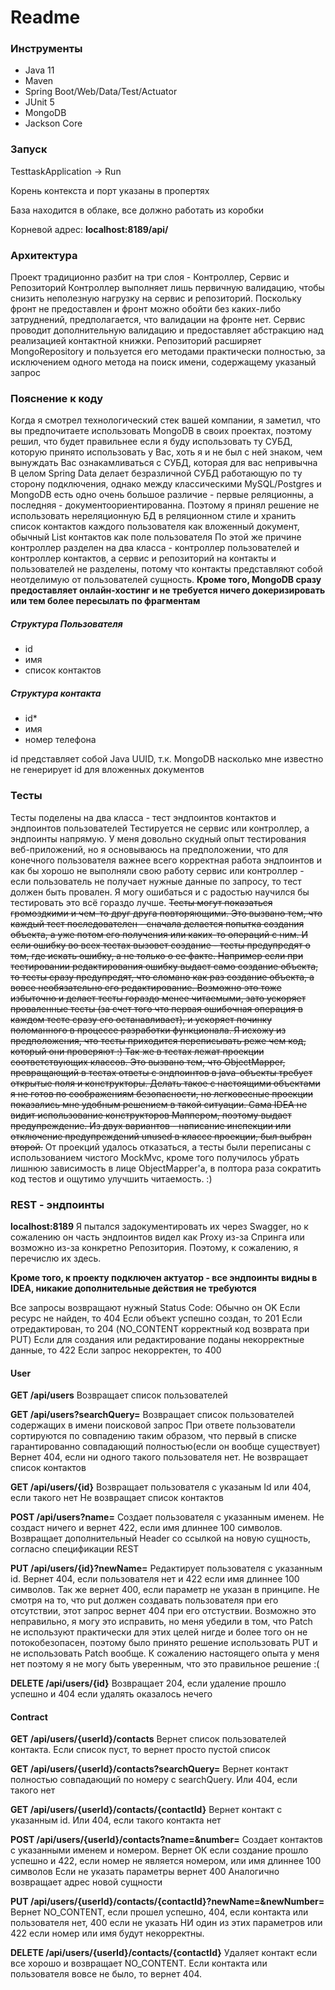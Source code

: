 # Readme
### Инструменты
- Java 11
- Maven
- Spring Boot/Web/Data/Test/Actuator
- JUnit 5
- MongoDB
- Jackson Core

### Запуск
TesttaskApplication -> Run

Корень контекста и порт указаны в пропертях

База находится в облаке, все должно работать из коробки

Корневой адрес:
**localhost:8189/api/**

### Архитектура
Проект традиционно разбит на три слоя - Контроллер, Сервис и Репозиторий
Контроллер выполняет лишь первичную валидацию, чтобы снизить неполезную нагрузку на сервис и репозиторий. Поскольку фронт не предоставлен и фронт можно обойти без каких-либо затруднений, предполагается, что валидации на фронте нет.
Сервис проводит дополнительную валидацию и предоставляет абстракцию над реализацией контактной книжки.
Репозиторий расширяет MongoRepository и пользуется его методами практически полностью, за исключением одного метода на поиск имени, содержащему указаный запрос
### Пояснение к коду
Когда я смотрел технологический стек вашей компании, я заметил, что вы предпочитаете использовать MongoDB в своих проектах, поэтому решил, что будет правильнее если я буду использовать ту СУБД, которую принято использовать у Вас, хоть я и не был с ней знаком, чем вынуждать Вас ознакамливаться с СУБД, которая для вас непривычна
В целом Spring Data делает безразличной СУБД работающую по ту сторону подключения, однако между классическими MySQL/Postgres и MongoDB есть одно очень большое различие - первые реляционны, а последняя - документоориентированна. Поэтому я принял решение не использовать нереляционную БД в реляционном стиле и хранить список контактов каждого пользователя как вложенный документ, обычный List контактов как поле пользователя
По этой же причине контроллер разделен на два класса - контроллер пользователей и контроллер контактов, а сервис и репозиторий на контакты и пользователей не разделены, потому что контакты представляют собой неотделимую от пользователей сущность.
**Кроме того, MongoDB сразу предоставляет онлайн-хостинг и не требуется ничего докеризировать или тем более пересылать по фрагментам**
##### Структура Пользователя
- id
- имя
- список контактов

##### Структура контакта
- id*
- имя
- номер телефона

id представляет собой Java UUID, т.к. MongoDB насколько мне известно не генерирует id для вложенных документов
### Тесты
Тесты поделены на два класса - тест эндпоинтов контактов и эндпоинтов пользователей
Тестируется не сервис или контроллер, а эндпоинты напрямую. У меня довольно скудный опыт тестирования веб-приложений, но я основываюсь на предположении, что для конечного пользователя важнее всего корректная работа эндпоинтов и как бы хорошо не выполняли свою работу сервис или контроллер - если пользователь не получает нужные данные по запросу, то тест должен быть провален. Я могу ошибаться и с радостью научился бы тестировать это всё гораздо лучше. ~~Тесты могут показаться громоздкими и чем-то друг друга повторяющими. Это вызвано тем, что каждый тест последователен - сначала делается попытка создания объекта, а уже потом его получения или каких-то операций с ним. И если ошибку во всех тестах вызовет создание - тесты предупредят о том, где искать ошибку, а не только о ее факте. Например если при тестировании редактирования ошибку выдаст само создание объекта, то тесты сразу предупредят, что сломано как раз создание объекта, а вовсе необязательно его редактирование. Возможно это тоже избыточно и делает тесты гораздо менее читаемыми, зато ускоряет проваленные тесты (за счет того что первая ошибочная операция в каждом тесте сразу его останавливает), и ускоряет починку поломанного в процессе разработки функционала. Я исхожу из предположения, что тесты приходится переписывать реже чем код, который они проверяют :)
Так же в тестах лежат проекции соответствующих классов. Это вызвано тем, что ObjectMapper, превращающий в тестах ответы с эндпоинтов в java-объекты требует открытые поля и конструкторы. Делать такое с настоящими объектами я не готов по соображениям безопасности, но легковесные проекции показались мне удобным решением в такой ситуации. Сама IDEA не видит использование конструкторов Маппером, поэтому выдает предупреждение. Из двух вариантов - написание инспекции или отключение предупреждений unused в классе проекции, был выбран второй.~~ 
От проекций удалось отказаться, а тесты были переписаны с использованием чистого MockMvc, кроме того получилось убрать лишнюю зависимость в лице ObjectMapper'а, в полтора раза сократить код тестов и ощутимо улучшить читаемость. :)
### REST - эндпоинты
**localhost:8189**
Я пытался задокументировать их через Swagger, но к сожалению он часть эндпоинтов видел как Proxy из-за Спринга или возможно из-за конкретно Репозитория. Поэтому, к сожалению, я перечислю их здесь.

**Кроме того, к проекту подключен актуатор - все эндпоинты видны в IDEA, никакие дополнительные действия не требуются**

Все запросы возвращают нужный Status Code:
Обычно он OK
Если ресурс не найден, то 404
Если объект успешно создан, то 201
Если отредактирован, то 204 (NO_CONTENT корректный код возврата при PUT)
Если для создания или редактирование поданы некорректные данные, то 422
Если запрос некорректен, то 400

#### User
**GET /api/users**
Возвращает список пользователей

**GET /api/users?searchQuery=**
Возвращает список пользователей содержащих в имени поисковой запрос
При ответе пользователи сортируются по совпадению таким образом, что первый в списке гарантированно совпадающий полностью(если он вообще существует)
Вернет 404, если ни одного такого пользователя нет.
Не возвращает список контактов

**GET /api/users/{id}**
Возвращает пользователя с указаным Id или 404, если такого нет
Не возвращает список контактов

**POST /api/users?name=**
Создает пользователя с указанным именем. Не создаст ничего и вернет 422, если имя длиннее 100 символов. Возвращает дополнительный Header со ссылкой на новую сущность, согласно спецификации REST

**PUT /api/users/{id}?newName=**
Редактирует пользователя с указанным id. Вернет 404, если пользователя нет и 422 если имя длиннее 100 символов. Так же вернет 400, если параметр не указан в принципе. Не смотря на то, что put должен создавать пользователя при его отсутствии, этот запрос вернет 404 при его отстуствии. Возможно это неправильно, я могу это исправить, но меня убедили в том, что Patch не используют практически для этих целей нигде и более того он не потокобезопасен, поэтому было принято решение использовать PUT и не использовать Patch вообще. К сожалению настоящего опыта у меня нет поэтому я не могу быть уверенным, что это правильное решение :(

**DELETE /api/users/{id}**
Возвращает 204, если удаление прошло успешно и 404 если удалять оказалось нечего
#### Contract
**GET /api/users/{userId}/contacts**
Вернет список пользователей контакта. Если список пуст, то вернет просто пустой список

**GET /api/users/{userId}/contacts?searchQuery=**
Вернет контакт полностью совпадающий по номеру с searchQuery. Или 404, если такого нет

**GET /api/users/{userId}/contacts/{contactId}**
Вернет контакт с указанным id. Или 404, если такого контакта нет

**POST /api/users/{userId}/contacts?name=&number=**
Создает контактов с указанными именем и номером.
Вернет ОК если создание прошло успешно и 422, если номер не является номером, или имя длиннее 100 символов
Если не указать параметры вернет 400
Аналогично возвращает адрес новой сущности

**PUT /api/users/{userId}/contacts/{contactId}?newName=&newNumber=**
Вернет NO_CONTENT, если прошел успешно, 404, если контакта или пользователя нет, 400 если не указать НИ один из этих параметров или 422 если номер или имя будут некорректны.

**DELETE /api/users/{userId}/contacts/{contactId}**
Удаляет контакт если все хорошо и возвращает NO_CONTENT. Если контакта или пользователя вовсе не было, то вернет 404.

